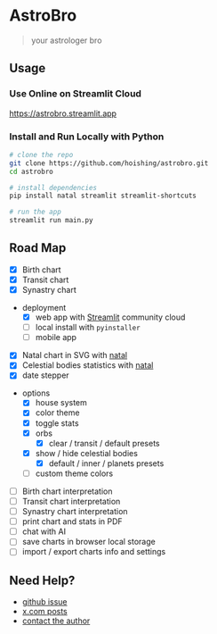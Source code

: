 # AstroBro

> your astrologer bro

## Usage

### Use Online on Streamlit Cloud

<https://astrobro.streamlit.app>

### Install and Run Locally with Python

```bash
# clone the repo
git clone https://github.com/hoishing/astrobro.git
cd astrobro

# install dependencies
pip install natal streamlit streamlit-shortcuts

# run the app
streamlit run main.py
```

## Road Map

- [x] Birth chart
- [x] Transit chart
- [x] Synastry chart
- deployment
    - [x] web app with [Streamlit] community cloud
    - [ ] local install with `pyinstaller`
    - [ ] mobile app
- [x] Natal chart in SVG with [natal]
- [x] Celestial bodies statistics with [natal]
- [x] date stepper
- options
    - [x] house system
    - [x] color theme
    - [x] toggle stats
    - [x] orbs
        - [x] clear / transit / default presets
    - [x] show / hide celestial bodies
        - [x] default / inner / planets presets
    - [ ] custom theme colors
- [ ] Birth chart interpretation
- [ ] Transit chart interpretation
- [ ] Synastry chart interpretation
- [ ] print chart and stats in PDF
- [ ] chat with AI
- [ ] save charts in browser local storage
- [ ] import / export charts info and settings

[streamlit]: https://streamlit.io
[natal]: https://github.com/hoishing/natal

## Need Help?

- [github issue]
- [x.com posts]
- [contact the author]

[contact the author]: https://hoishing.github.io
[github issue]: https://github.com/hoishing/astrobro/issues
[x.com posts]: https://x.com/hoishing
